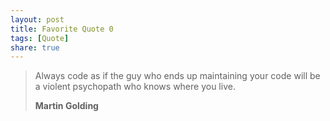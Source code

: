 ```yaml
---
layout: post
title: Favorite Quote 0
tags: [Quote]
share: true
---
```


> Always code as if the guy who ends up maintaining your code will be a violent psychopath who knows where you live.
>
> **Martin Golding**